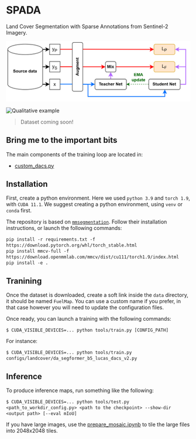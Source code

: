 # SPADA
Land Cover Segmentation with Sparse Annotations from Sentinel-2 Imagery.

![SPADA architecture](/assets/SPADA.png)

![Qualitative example](/assets/example.jpg)



> Dataset coming soon!

## Bring me to the important bits

The main components of the training loop are located in:
- [custom_dacs.py](/mmseg/models/custom_dacs.py)

## Installation

First, create a python environment. Here we used `python 3.9` and `torch 1.9`, with `CUDA 11.1`.
We suggest creating a python environment, using `venv` or `conda` first.

The repository is based on [`mmsegmentation`](https://github.com/open-mmlab/mmsegmentation). Follow their installation instructions, or launch the following commands:

```
pip install -r requirements.txt -f https://download.pytorch.org/whl/torch_stable.html
pip install mmcv-full -f https://download.openmmlab.com/mmcv/dist/cu111/torch1.9/index.html
pip install -e .
```

## Tranining

Once the dataset is downloaded, create a soft link inside the `data` directory, it should be named `FuelMap`. You can use a custom name if you prefer, in that case however you will need to update the configuration files.

Once ready, you can launch a training with the following commands:

```console
$ CUDA_VISIBLE_DEVICES=... python tools/train.py [CONFIG_PATH]
```

For instance:
```console
$ CUDA_VISIBLE_DEVICES=... python tools/train.py configs/landcover/da_segformer_b5_lucas_dacs_v2.py
```

## Inference

To produce inference maps, run something like the following:

```
$ CUDA_VISIBLE_DEVICES=... python tools/test.py <path_to_workdir_config.py> <path to the checkpoint> --show-dir <output path> [--eval mIoU]
```

If you have large images, use the [prepare_mosaic.ipynb](/tools/prepare_mosaic.ipynb) to tile the large files into 2048x2048 tiles.